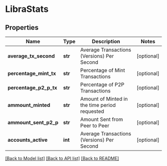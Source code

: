 # LibraStats

## Properties
Name | Type | Description | Notes
------------ | ------------- | ------------- | -------------
**average_tx_second** | **str** | Average Transactions (Versions) Per Second | [optional] 
**percentage_mint_tx** | **str** | Percentage of Mint Transactions | [optional] 
**percentage_p2_p_tx** | **str** | Percentage of P2P Transactions | [optional] 
**ammount_minted** | **str** | Amount of Minted in the time period requested | [optional] 
**ammount_sent_p2_p** | **str** | Amount Sent from Peer to Peer | [optional] 
**accounts_active** | **int** | Average Transactions (Versions) Per Second | [optional] 

[[Back to Model list]](../README.md#documentation-for-models) [[Back to API list]](../README.md#documentation-for-api-endpoints) [[Back to README]](../README.md)

